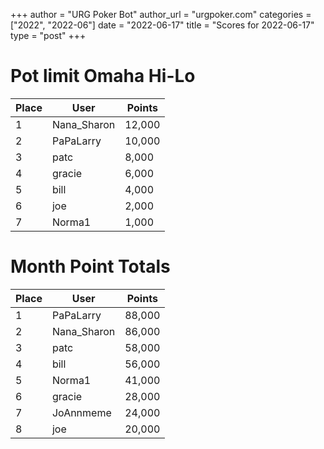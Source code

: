 +++
author = "URG Poker Bot"
author_url = "urgpoker.com"
categories = ["2022", "2022-06"]
date = "2022-06-17"
title = "Scores for 2022-06-17"
type = "post"
+++
# Pot limit Omaha Hi-Lo

| Place | User | Points |
|-------|------|--------|
| 1 | Nana_Sharon | 12,000 |
| 2 | PaPaLarry | 10,000 |
| 3 | patc | 8,000 |
| 4 | gracie | 6,000 |
| 5 | bill | 4,000 |
| 6 | joe | 2,000 |
| 7 | Norma1 | 1,000 |

# Month Point Totals

| Place | User | Points |
|-------|------|--------|
| 1 | PaPaLarry | 88,000 |
| 2 | Nana_Sharon | 86,000 |
| 3 | patc | 58,000 |
| 4 | bill | 56,000 |
| 5 | Norma1 | 41,000 |
| 6 | gracie | 28,000 |
| 7 | JoAnnmeme | 24,000 |
| 8 | joe | 20,000 |
